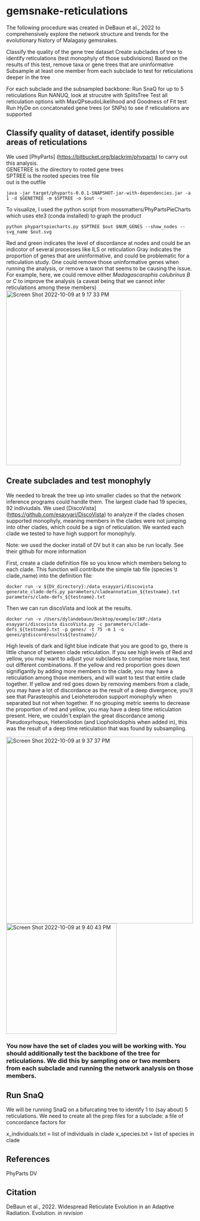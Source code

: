 # gemsnake-reticulations
The following procedure was created in DeBaun et al., 2022 to comprehensively explore the network structure and trends for the evolutionary history of Malagasy gemsnakes.

Classify the quality of the gene tree dataset
Create subclades of tree to identify reticulations (test monophyly of those subdivisions)
  Based on the results of this test, remove taxa or gene trees that are uninformative
Subsample at least one member from each subclade to test for reticulations deeper in the tree

For each subclade and the subsampled backbone:
Run SnaQ for up to 5 reticulations
Run NANUQ, look at strucutre with SplitsTree
Test all reticulation options with MaxQPseudoLikelihood and Goodness of Fit test
Run HyDe on concatonated gene trees (or SNPs) to see if reticulations are supported




## Classify quality of dataset, identify possible areas of reticulations

We used [PhyParts] (https://bitbucket.org/blackrim/phyparts) to carry out this analysis. <br />
GENETREE is the directory to rooted gene trees <br />
SPTREE is the rooted species tree file <br />
out is the outfile <br />

```
java -jar target/phyparts-0.0.1-SNAPSHOT-jar-with-dependencies.jar -a 1 -d $GENETREE -m $SPTREE -o $out -v
```
To visualize, I used the python script from mossmatters/PhyPartsPieCharts which uses ete3 (conda installed) to graph the product

```
python phypartspiecharts.py $SPTREE $out $NUM_GENES --show_nodes --svg_name $out.svg
```
Red and green indicates the level of discordance at nodes and could be an indicotor of several processes like ILS or reticulation
Gray indicates the proportion of genes that are uninformative, and could be problematic for a reticulation study. One could remove those uninformative genes when running the analysis, or remove a taxon that seems to be causing the issue. For example, here, we could remove either *Madagascarophis colubrinus B* or *C* to improve the analysis (a caveat being that we cannot infer reticulations among these members)
<img width="468" alt="Screen Shot 2022-10-09 at 9 17 33 PM" src="https://user-images.githubusercontent.com/37371274/194788419-047827dd-346b-4942-b786-21a754138551.png">

## Create subclades and test monophyly
We needed to break the tree up into smaller clades so that the network inference programs could handle them. The largest clade had 19 species, 92 indiviudals. We used [DiscoVista] (https://github.com/esayyari/DiscoVista) to analyze if the clades chosen supported monophyly, meaning members in the clades were not jumping into other clades, which could be a sign of reticulation. We wanted each clade we tested to have high support for monophyly.

Note: we used the docker install of DV but it can also be run locally. See their github for more information

First, create a clade definition file so you know which members belong to each clade. This function will contribute the simple tab file (species \t clade_name) into the definition file:

```
docker run -v ${DV_directory}:/data esayyari/discovista generate_clade-defs.py parameters/cladeannotation_${testname}.txt parameters/clade-defs_${testname}.txt
```
Then we can run discoVista and look at the results.
```
docker run -v /Users/dylandebaun/Desktop/example/1KP:/data esayyari/discovista discoVista.py -c parameters/clade-defs_${testname}.txt -p genes/ -t 75 -m 1 -o genes/gtdiscordresults${testname}/ 
```
High levels of dark and light blue indicate that you are good to go, there is little chance of between clade reticulation. If you see high levels of Red and yellow, you may want to adjust your subclades to comprise more taxa, test out different combinations. 
If the yellow and red proportion goes down signifigantly by adding more members to the clade, you may have a reticulation among those members, and will want to test that entire clade together.
If yellow and red goes down by removing members from a clade, you may have a lot of discordance as the result of a deep divergence, you'll see that Parasteophis and Leioheterodon support monophyly when separated but not when together.
If no grouping metric seems to decrease the proportion of red and yellow, you may have a deep time reticulation present. Here, we couldn't explain the great discordance among Pseudoxyrhopus, Heteroliodon (and Liopholoidophis when added in), this was the result of a deep time reticulation that was found by subsampling.

<img width="500" alt="Screen Shot 2022-10-09 at 9 37 37 PM" src="https://user-images.githubusercontent.com/37371274/194789273-67b90a05-2bf8-41a7-8c2c-ca161c3b2aeb.png">
<img width="296" alt="Screen Shot 2022-10-09 at 9 40 43 PM" src="https://user-images.githubusercontent.com/37371274/194789386-004ffeef-f8aa-4c10-886f-ac1ed7178f91.png">

### You now have the set of clades you will be working with. You should additionally test the backbone of the tree for reticulations. We did this by sampling one or two members from each subclade and running the network analysis on those members.

## Run SnaQ
We will be running SnaQ on a bifurcating tree to identify 1 to (say about) 5 reticulations. 
We need to create all the prep files for a subclade: a file of concordance factors for 

x_individuals.txt = list of individuals in clade
x_species.txt = list of species in clade



## References
PhyParts
DV


## Citation
DeBaun et al., 2022. Widespread Reticulate Evolution in an Adaptive Radiation. Evolution. *in revision*

